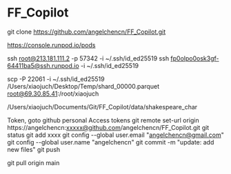 # FF_Copilot

git clone https://github.com/angelchencn/FF_Copilot.git

https://console.runpod.io/pods

ssh root@213.181.111.2 -p 57342 -i ~/.ssh/id_ed25519
ssh fp0olpo0osk3gf-64411ba5@ssh.runpod.io -i ~/.ssh/id_ed25519

scp -P 22061 -i ~/.ssh/id_ed25519 /Users/xiaojuch/Desktop/Temp/shard_00000.parquet root@69.30.85.41:/root/xiaojuch


/Users/xiaojuch/Documents/Git/FF_Copilot/data/shakespeare_char



Token, goto github personal Access tokens
git remote set-url origin https://angelchencn:xxxxx@github.com/angelchencn/FF_Copilot.git
git status
git add xxxx
git config --global user.email "angelchencn@gmail.com"
git config --global user.name "angelchencn"
git commit -m "update: add new files"
git push

git pull origin main
